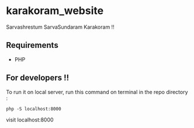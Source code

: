 # karakoram_website
Sarvashrestum SarvaSundaram Karakoram !!

## Requirements 
- PHP

## For developers !!
To run it on local server, run this command on terminal in the repo directory :
```
php -S localhost:8000
```
visit localhost:8000

